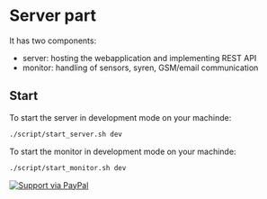 # Server part

It has two components:

* server: hosting the webapplication and implementing REST API
* monitor: handling of sensors, syren, GSM/email communication

## Start

To start the server in development mode on your machinde:

```bash
./script/start_server.sh dev
```

To start the monitor in development mode on your machinde:

```bash
./script/start_monitor.sh dev
```

<a href="https://www.paypal.me/gkovacs81/">
  <img alt="Support via PayPal" src="https://cdn.rawgit.com/twolfson/paypal-github-button/1.0.0/dist/button.svg"/>
</a>
